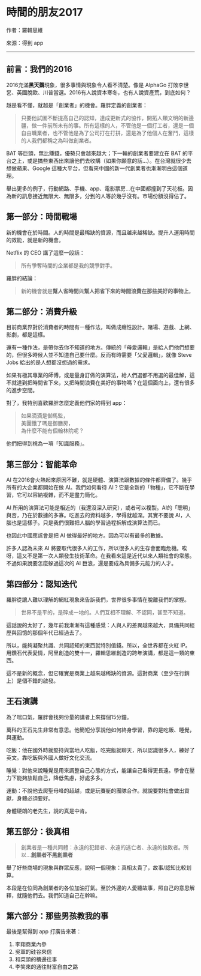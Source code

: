 # 時間的朋友2017

作者：羅輯思維

來源：得到 app

---

## 前言：我們的2016

2016充滿**黑天鵝**現象，很多事情與現象令人看不清楚。像是 AlphaGo 打敗李世乭、英國脫歐、川普當選。2016有人說資本寒冬，也有人說資產荒，到底如何？

越是看不懂，就越是「創業者」的機會。羅胖定義的創業者：

> 只要他試圖不斷提高自己的認知，達成更新式的協作，開拓人類文明的新邊疆，做一件前所未有的事。所有這樣的人，不管他是一個打工者，還是一個自由職業者，也不管他是為了公司打在打拼，還是為了他個人在奮鬥，這樣的人我們都稱之為叫做創業者。

BAT 等巨頭，無比賺錢，優勢只會越來越大；下一輪的創業者要建立在 BAT 的平台之上，或是搞些東西出來讓他們去收購（如果你願意的話...）。在台灣就很少去想做蘋果、Google 這種大平台，但看來中國的新一代創業者也漸漸明白這個道理。

舉出更多的例子，行動網路、手機、app、電影票房...在中國都撞到了天花板。因為新的訊息接近無限大、無限多，分到的人等於幾乎沒有。市場份額沒得佔了。

## 第一部分：時間戰場

新的機會在於時間。人的時間是最稀缺的資源，而且越來越稀缺。提升人運用時間的效能，就是新的機會。

Netflix 的 CEO 講了這麼一段話：

> 所有爭奪時間的企業都是我的競爭對手。

羅胖的結論：

> 新的機會就是**幫人省時間**與**幫人把省下來的時間浪費在那些美好的事物上**。

## 第二部分：消費升級

目前商業界對於消費者的時間有一種作法，叫做成癮性設計。賭場、遊戲、上網、影劇，都是這樣。

還有一種作法，是帶你去你不知道的地方。傳統的「母愛邏輯」是給人們他們想要的，但很多時候人並不知道自己要什麼。反而有時需要「父愛邏輯」，就像 Steve Jobs 給出的是人想都沒想過的需求。

如果有極其專業的師傅，或是量身訂做的演算法，給人們選都不用選的最佳解，這不就達到把時間省下來，又把時間浪費在美好的事物嗎？在這個面向上，還有很多的進步空間。

對了，我特別喜歡羅胖怎麼定義他們家的得到 app：

> 如果滴滴是御馬監，  
> 美團餓了嗎是御膳房，  
> 為什麼不能有個翰林院呢？

他們把得到視為一項「知識服務」。

## 第三部分：智能革命

AI 在2016會火熱起來原因不難，就是硬體、演算法跟數據的條件都齊備了。幾乎所有的大企業都開始在做 AI。我們如何看待 AI？它是全新的「物種」，它不斷在學習，它可以容納複雜，而不是盡力簡化。

AI 所用的演算法可能是相近的（我還沒深入研究），或者可以複製。AI的「聰明」與否，乃在於數據的多寡。吃進去的資料越多，學得就越深。其實不要說 AI，人腦也是這樣子。只是我們很難把人腦的學習過程拆解成演算法而已。

也因此中國應該會是把 AI 做得最好的地方。因為可以有最多的數據。

許多人認為未來 AI 將要取代很多人的工作，所以很多人的生存會面臨危機。唉呀，這又不是第一次人類發生技術革命。在我看來這是近代以來人類社會的常態。不過如果說要怎麼躲過這次的 AI 巨浪，還是要成為具備多元能力的人才。

## 第四部分：認知迭代

羅胖從讓人難以理解的網紅現象來告訴我們，世界很多事情在脫離我們的掌握。

> 世界不是平的，是碎成一地的。人們互相不理解、不認同，甚至不知道。

這話說的太好了，幾年前我漸漸有這種感覺：人與人的差異越來越大，具備共同經歷與回憶的那個年代已經過去了。

所以，能夠凝聚共識、共同認知的東西就特別值錢。所以，全世界都在火紅 IP。用鑽石代表愛情，阿里創造的雙十一，羅輯思維創造的跨年演講，都是這一類的東西。

這不是新的概念，但它確實是商業上越來越稀缺的資源。這對商業（至少在行銷上）是個不錯的啟發。

## 王石演講

為了喘口氣，羅胖會找夠份量的講者上來撐個15分鐘。

萬科的王石先生非常有意思。他簡短分享說他如何終身學習，靠的是吃飯、睡覺，與運動。

吃飯：他在國外時就堅持與當地人吃飯，吃完飯就聊天，所以認識很多人，練好了英文。靠吃飯與外國人做好文化交流。

睡覺：對他來說睡覺是用來調整自己心態的方式，能讓自己看得更長遠。學會在壓力下能夠放鬆自己，降低焦慮，好處多多。

運動：不說他去爬聖母峰的超越，或是玩賽艇的團隊合作。就說要對社會做出貢獻，身體必須要好。

身體硬朗的老先生，說的真是中肯。

## 第五部分：後真相

> 創業者是一種共同體：永遠的犯錯者、永遠的逃亡者、永遠的挫敗者。所以...**創業者不黑創業者**

舉了好些商場的現象與群眾反應，說明一個現象：真相太貴了，故事/認知比較划算。

本段是在位同為創業者的各位加油打氣。至於外邊的人愛聽故事，照自己的意思解釋，就隨他們去。我們知道自己在幹嘛。

## 第六部分：那些男孩教我的事

最後是幫得到 app 打廣告來著：

1. 李翔商業內參
2. 吳軍的硅谷來信
3. 和菜頭的槽邊往事
4. 李笑來的通往財富自由之路

